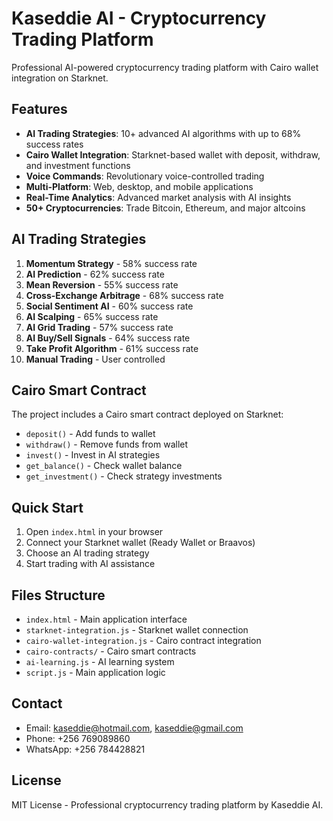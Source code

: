 # Kaseddie AI - Cryptocurrency Trading Platform

Professional AI-powered cryptocurrency trading platform with Cairo wallet integration on Starknet.

## Features

- **AI Trading Strategies**: 10+ advanced AI algorithms with up to 68% success rates
- **Cairo Wallet Integration**: Starknet-based wallet with deposit, withdraw, and investment functions
- **Voice Commands**: Revolutionary voice-controlled trading
- **Multi-Platform**: Web, desktop, and mobile applications
- **Real-Time Analytics**: Advanced market analysis with AI insights
- **50+ Cryptocurrencies**: Trade Bitcoin, Ethereum, and major altcoins

## AI Trading Strategies

1. **Momentum Strategy** - 58% success rate
2. **AI Prediction** - 62% success rate  
3. **Mean Reversion** - 55% success rate
4. **Cross-Exchange Arbitrage** - 68% success rate
5. **Social Sentiment AI** - 60% success rate
6. **AI Scalping** - 65% success rate
7. **AI Grid Trading** - 57% success rate
8. **AI Buy/Sell Signals** - 64% success rate
9. **Take Profit Algorithm** - 61% success rate
10. **Manual Trading** - User controlled

## Cairo Smart Contract

The project includes a Cairo smart contract deployed on Starknet:

- `deposit()` - Add funds to wallet
- `withdraw()` - Remove funds from wallet
- `invest()` - Invest in AI strategies
- `get_balance()` - Check wallet balance
- `get_investment()` - Check strategy investments

## Quick Start

1. Open `index.html` in your browser
2. Connect your Starknet wallet (Ready Wallet or Braavos)
3. Choose an AI trading strategy
4. Start trading with AI assistance

## Files Structure

- `index.html` - Main application interface
- `starknet-integration.js` - Starknet wallet connection
- `cairo-wallet-integration.js` - Cairo contract integration
- `cairo-contracts/` - Cairo smart contracts
- `ai-learning.js` - AI learning system
- `script.js` - Main application logic

## Contact

- Email: kaseddie@hotmail.com, kaseddie@gmail.com
- Phone: +256 769089860
- WhatsApp: +256 784428821

## License

MIT License - Professional cryptocurrency trading platform by Kaseddie AI.